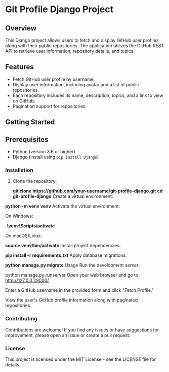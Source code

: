 # Git Profile Django Project

## Overview

This Django project allows users to fetch and display GitHub user profiles along with their public repositories. The application utilizes the GitHub REST API to retrieve user information, repository details, and topics.

## Features

- Fetch GitHub user profile by username.
- Display user information, including avatar and a list of public repositories.
- Each repository includes its name, description, topics, and a link to view on GitHub.
- Pagination support for repositories.

## Getting Started

## Prerequisites

- Python (version 3.6 or higher)
- Django (install using `pip install Django`)

### Installation

1. Clone the repository:

   **git clone https://github.com/your-username/git-profile-django.git**
   **cd git-profile-django**
Create a virtual environment:

**python -m venv venv**
Activate the virtual environment:

On Windows:


**.\venv\Scripts\activate**

On macOS/Linux:

**source venv/bin/activate**
Install project dependencies:

**pip install -r requirements.txt**
Apply database migrations:

**python manage.py migrate**
Usage
Run the development server:


python manage.py runserver
Open your web browser and go to http://127.0.0.1:8000/

Enter a GitHub username in the provided form and click "Fetch Profile."

View the user's GitHub profile information along with paginated repositories.

### Contributing
Contributions are welcome! If you find any issues or have suggestions for improvement, please open an issue or create a pull request.

### License
This project is licensed under the MIT License - see the LICENSE file for details.
